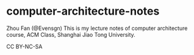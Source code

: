 # computer-architecture-notes
Zhou Fan (@Evensgn)
This is my lecture notes of computer architecture course, ACM Class, Shanghai Jiao Tong University.

CC BY-NC-SA